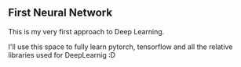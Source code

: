 ## First Neural Network

This is my very first approach to Deep Learning.

I'll use this space to fully learn pytorch, tensorflow and all the relative libraries used for DeepLearnig :D 

